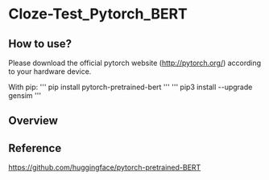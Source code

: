 # Cloze-Test_Pytorch_BERT

## How to use?
Please download the official pytorch website (http://pytorch.org/) according to your hardware device.

With pip:
'''
pip install pytorch-pretrained-bert
'''
'''
pip3 install --upgrade gensim
'''

## Overview

## Reference
https://github.com/huggingface/pytorch-pretrained-BERT
